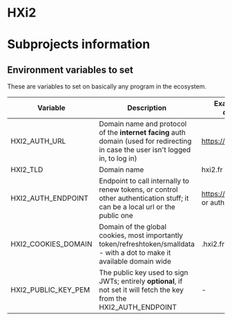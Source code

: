 # HXi2

# Subprojects information

## Environment variables to set

These are variables to set on basically any program in the ecosystem.

| Variable            | Description                                                                                                                        | Example (_not default_)             |
| ------------------- | ---------------------------------------------------------------------------------------------------------------------------------- | ----------------------------------- |
| HXI2_AUTH_URL       | Domain name and protocol of the **internet facing** auth domain (used for redirecting in case the user isn't logged in, to log in) | https://auth.hxi2.com               |
| HXI2_TLD            | Domain name                                                                                                                        | hxi2.fr                             |
| HXI2_AUTH_ENDPOINT  | Endpoint to call internally to renew tokens, or control other authentication stuff; it can be a local url or the public one        | https://auth.hxi2.com or auth:42001 |
| HXI2_COOKIES_DOMAIN | Domain of the global cookies, most importantly token/refreshtoken/smalldata - with a dot to make it available domain wide          | .hxi2.fr                            |
| HXI2_PUBLIC_KEY_PEM | The public key used to sign JWTs; entirely **optional**, if not set it will fetch the key from the HXI2_AUTH_ENDPOINT              | -                                   |

